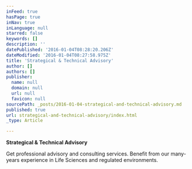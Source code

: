 ```yaml
---
inFeed: true
hasPage: true
inNav: true
inLanguage: null
starred: false
keywords: []
description: ''
datePublished: '2016-01-04T08:28:20.206Z'
dateModified: '2016-01-04T08:27:58.975Z'
title: 'Strategical & Technical Advisory'
author: []
authors: []
publisher:
  name: null
  domain: null
  url: null
  favicon: null
sourcePath: _posts/2016-01-04-strategical-and-technical-advisory.md
published: true
url: strategical-and-technical-advisory/index.html
_type: Article

---
```

**Strategical & Technical Advisory**

Get professional advisory and consulting services. Benefit from our many-years experience in Life Sciences and regulated environments.